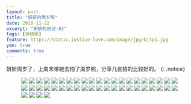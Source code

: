 ```yaml
---
layout: post
title: "妍妍的周岁照"
date: 2018-11-22
excerpt: "妍妍的日记-83"
tags: [徐晓妍]
feature: https://static.justice-love.com/image/jpg/bjtp1.jpg
yan: true
comments: true
---
```

妍妍周岁了，上周末带她去拍了周岁照，分享几张拍的比较好的。
{: .notice}
<figure>
    <img src="{{ site.staticUrl }}/yanyan/image/zhousui1.JPG?imageslim&imageMogr2/auto-orient" />
    <img src="{{ site.staticUrl }}/yanyan/image/zhousui2.JPG?imageslim&imageMogr2/auto-orient" />
    <img src="{{ site.staticUrl }}/yanyan/image/zhousui3.JPG?imageslim&imageMogr2/auto-orient" />
    <img src="{{ site.staticUrl }}/yanyan/image/zhousui4.JPG?imageslim&imageMogr2/auto-orient" />
    <img src="{{ site.staticUrl }}/yanyan/image/zhousui5.JPG?imageslim&imageMogr2/auto-orient" />
    <img src="{{ site.staticUrl }}/yanyan/image/zhousui6.JPG?imageslim&imageMogr2/auto-orient" />
    <img src="{{ site.staticUrl }}/yanyan/image/zhousui7.JPG?imageslim&imageMogr2/auto-orient" />
    <img src="{{ site.staticUrl }}/yanyan/image/zhousui8.JPG?imageslim&imageMogr2/auto-orient" />
    <img src="{{ site.staticUrl }}/yanyan/image/zhousui9.JPG?imageslim&imageMogr2/auto-orient" />
    <img src="{{ site.staticUrl }}/yanyan/image/zhousui10.JPG?imageslim&imageMogr2/auto-orient" />
    <img src="{{ site.staticUrl }}/yanyan/image/zhousui11.JPG?imageslim&imageMogr2/auto-orient" />
    <img src="{{ site.staticUrl }}/yanyan/image/zhousui12.JPG?imageslim&imageMogr2/auto-orient" />
    <img src="{{ site.staticUrl }}/yanyan/image/zhousui13.JPG?imageslim&imageMogr2/auto-orient" />
    <img src="{{ site.staticUrl }}/yanyan/image/zhousui14.JPG?imageslim&imageMogr2/auto-orient" />
    <img src="{{ site.staticUrl }}/yanyan/image/zhousui15.JPG?imageslim&imageMogr2/auto-orient" />
    <img src="{{ site.staticUrl }}/yanyan/image/zhousui16.JPG?imageslim&imageMogr2/auto-orient" />
    <img src="{{ site.staticUrl }}/yanyan/image/zhousui17.JPG?imageslim&imageMogr2/auto-orient" />
    <img src="{{ site.staticUrl }}/yanyan/image/zhousui18.JPG?imageslim&imageMogr2/auto-orient" />
    <img src="{{ site.staticUrl }}/yanyan/image/zhousui19.JPG?imageslim&imageMogr2/auto-orient" />
    <img src="{{ site.staticUrl }}/yanyan/image/zhousui20.JPG?imageslim&imageMogr2/auto-orient" />
    <img src="{{ site.staticUrl }}/yanyan/image/zhousui21.JPG?imageslim&imageMogr2/auto-orient" />
    <img src="{{ site.staticUrl }}/yanyan/image/zhousui22.JPG?imageslim&imageMogr2/auto-orient" />
    <img src="{{ site.staticUrl }}/yanyan/image/zhousui23.JPG?imageslim&imageMogr2/auto-orient" />
    <img src="{{ site.staticUrl }}/yanyan/image/zhousui24.JPG?imageslim&imageMogr2/auto-orient" />
    <img src="{{ site.staticUrl }}/yanyan/image/zhousui25.JPG?imageslim&imageMogr2/auto-orient" />
    <img src="{{ site.staticUrl }}/yanyan/image/zhousui26.JPG?imageslim&imageMogr2/auto-orient" />
    <img src="{{ site.staticUrl }}/yanyan/image/zhousui27.JPG?imageslim&imageMogr2/auto-orient" />
    <img src="{{ site.staticUrl }}/yanyan/image/zhousui28.JPG?imageslim&imageMogr2/auto-orient" />
    <img src="{{ site.staticUrl }}/yanyan/image/zhousui29.JPG?imageslim&imageMogr2/auto-orient" />
    <img src="{{ site.staticUrl }}/yanyan/image/zhousui30.JPG?imageslim&imageMogr2/auto-orient" />
    <img src="{{ site.staticUrl }}/yanyan/image/zhousui31.JPG?imageslim&imageMogr2/auto-orient" />
    <img src="{{ site.staticUrl }}/yanyan/image/zhousui32.JPG?imageslim&imageMogr2/auto-orient" />
    <img src="{{ site.staticUrl }}/yanyan/image/zhousui33.JPG?imageslim&imageMogr2/auto-orient" />
    <img src="{{ site.staticUrl }}/yanyan/image/zhousui34.JPG?imageslim&imageMogr2/auto-orient" />
    <img src="{{ site.staticUrl }}/yanyan/image/zhousui35.JPG?imageslim&imageMogr2/auto-orient" />
    <img src="{{ site.staticUrl }}/yanyan/image/zhousui36.JPG?imageslim&imageMogr2/auto-orient" />
    <img src="{{ site.staticUrl }}/yanyan/image/zhousui37.JPG?imageslim&imageMogr2/auto-orient" />
    <img src="{{ site.staticUrl }}/yanyan/image/zhousui38.JPG?imageslim&imageMogr2/auto-orient" />
    <img src="{{ site.staticUrl }}/yanyan/image/zhousui39.JPG?imageslim&imageMogr2/auto-orient" />
    <img src="{{ site.staticUrl }}/yanyan/image/zhousui40.JPG?imageslim&imageMogr2/auto-orient" />
    <img src="{{ site.staticUrl }}/yanyan/image/zhousui41.JPG?imageslim&imageMogr2/auto-orient" />
    <img src="{{ site.staticUrl }}/yanyan/image/zhousui42.JPG?imageslim&imageMogr2/auto-orient" />
    <img src="{{ site.staticUrl }}/yanyan/image/zhousui43.JPG?imageslim&imageMogr2/auto-orient" />
    <img src="{{ site.staticUrl }}/yanyan/image/zhousui44.JPG?imageslim&imageMogr2/auto-orient" />
    <img src="{{ site.staticUrl }}/yanyan/image/zhousui45.JPG?imageslim&imageMogr2/auto-orient" />
    <img src="{{ site.staticUrl }}/yanyan/image/zhousui46.JPG?imageslim&imageMogr2/auto-orient" />
</figure>
